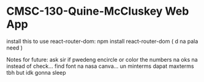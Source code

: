 # CMSC-130-Quine-McCluskey Web App

install this to use react-router-dom:
npm install react-router-dom ( d na pala need )

Notes for future:
ask sir if pwedeng encircle or color the numbers na oks na instead of check...
find font na nasa canva...
un minterms dapat maxterms tbh but idk gonna sleep
